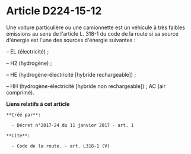 # Article D224-15-12

Une voiture particulière ou une camionnette est un véhicule à très faibles émissions au sens de l'article L. 318-1 du code de
la route si sa source d'énergie est l'une des sources d'énergie suivantes :

– EL (électricité) ;

– H2 (hydrogène) ;

– HE (hydrogène-électricité [hybride rechargeable]) ;

– HH (hydrogène-électricité [hybride non rechargeable]) ; AC (air comprimé).

**Liens relatifs à cet article**

	**Créé par**:

	  - Décret n°2017-24 du 11 janvier 2017 - art. 1

	**Cite**:

	  - Code de la route. - art. L318-1 (V)
